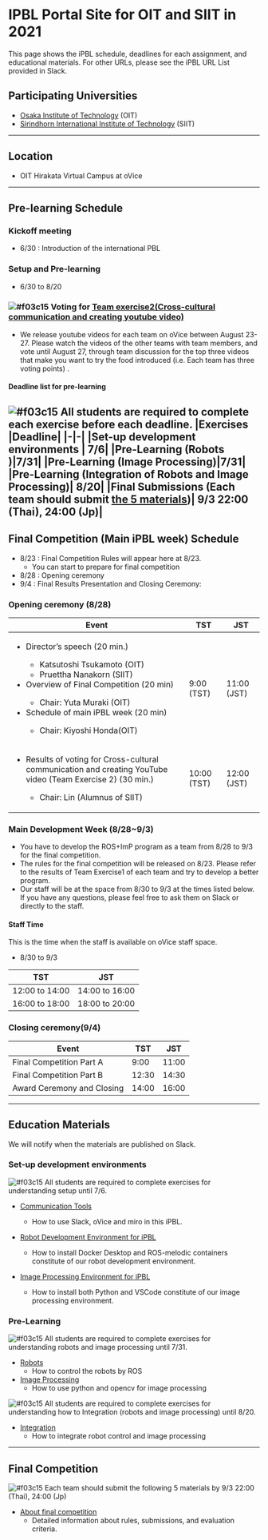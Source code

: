 #  IPBL Portal Site for OIT and SIIT in 2021

This page shows the iPBL schedule, deadlines for each assignment, and educational materials. For other URLs, please see the iPBL URL List provided in Slack.
<!-- SETUPが7/6まで，ロボと画像処理の事前課題が8/1まで，統合課題が8/20まで（メモ書きです消します）-->
## Participating Universities
- [Osaka Institute of Technology](http://www.oit.ac.jp/english/index.html) (OIT)
- [Sirindhorn International Institute of Technology](https://www.siit.tu.ac.th/) (SIIT)
---
## Location
 - OIT Hirakata Virtual Campus at oVice 
---
## Pre-learning Schedule 

### Kickoff meeting 
* 6/30 : Introduction of the international PBL

### Setup and Pre-learning
*  6/30 to  8/20

### ![#f03c15](https://via.placeholder.com/15/f03c15/000000?text=+) Voting for [Team exercise2(Cross-cultural communication and creating youtube video)](https://github.com/oit-ipbl/Integration/blob/main/team_exercise/team_exercise.md#exercise2-cross-cultural-communication-and-creating-youtube-video)
- We release youtube videos for each team on oVice between August 23-27.
Please watch the videos of the other teams with team members, and vote until August 27, through team discussion for the top three videos that make you want to try the food introduced (i.e. Each team has three voting points) .


#### Deadline list for pre-learning
![#f03c15](https://via.placeholder.com/15/f03c15/000000?text=+) All students are required to complete each exercise before each deadline.
|Exercises |Deadline|
|-|-|
|Set-up development environments | 7/6|
|Pre-Learning (Robots )|7/31|
|Pre-Learning (Image Processing)|7/31|
|Pre-Learning (Integration of Robots and Image Processing)| 8/20|
|Final Submissions (Each team should submit [the 5 materials](https://github.com/oit-ipbl/final_competition#submissions))| 9/3 22:00 (Thai), 24:00 (Jp)|
---
## Final Competition (Main iPBL week) Schedule
  * 8/23 : Final Competition Rules will appear here at 8/23. 
    * You can start to prepare for final competition
  * 8/28 : Opening ceremony
  * 9/4  : Final Results Presentation and Closing Ceremony:

### Opening ceremony (8/28)

|Event|TST|JST|
|-|-|-|
|<ul><li>Director’s speech (20 min.)</li><ul><li>Katsutoshi Tsukamoto (OIT)</li><li>Pruettha Nanakorn (SIIT)</li></ul><li>Overview of Final Competition (20 min)</li><ul><li>Chair: Yuta Muraki (OIT)</li></ul><li>Schedule of main iPBL week (20 min)</li><ul><li>Chair: Kiyoshi Honda(OIT)</li></ul></ul>| 9:00  (TST) | 11:00  (JST)| 
|<ul><li>Results of voting for Cross-cultural communication and creating YouTube video (Team Exercise 2) (30 min.)</li><ul><li>Chair: Lin (Alumnus of SIIT)</li></ul></ul>|  10:00  (TST) | 12:00  (JST) 


### Main Development Week (8/28~9/3)
- You have to develop the ROS+ImP program as a team from 8/28 to 9/3 for the final competition.
- The rules for the final competition will be released on 8/23. Please refer to the results of Team Exercise1 of each team and try to develop a better program.
- Our staff will be at the space from 8/30 to 9/3 at the times listed below. If you have any questions, please feel free to ask them on Slack or directly to the staff.

#### Staff Time
This is the time when the staff is available on oVice staff space.
- 8/30 to 9/3 

|TST|JST|
|-|-|
| 12:00  to 14:00  | 14:00  to 16:00 |  
| 16:00  to 18:00  | 18:00  to 20:00 |  

### Closing ceremony(9/4)  
|Event|TST|JST|
|-|-|-|
|Final Competition Part A |9:00|11:00 |
|Final Competition Part B |12:30   | 14:30   |
|Award Ceremony and Closing  |14:00 | 16:00  |
---
## Education Materials
We will notify when the materials are published on Slack.
### Set-up development environments
![#f03c15](https://via.placeholder.com/15/f03c15/000000?text=+) All students are required to complete exercises  for understanding setup until 7/6.

- [Communication Tools](https://github.com/oit-ipbl/portal/blob/main/setup/commtools.md)
  - How to use Slack, oVice and miro in this iPBL.
- [Robot Development Environment for iPBL](https://github.com/oit-ipbl/portal/blob/main/setup/dockerros.md)
  - How to install Docker Desktop and ROS-melodic containers constitute of our robot development environment.

- [Image Processing Environment for iPBL](https://github.com/oit-ipbl/portal/blob/main/setup/python%2Bvscode.md)
   - How to install both Python and VSCode constitute of our image processing environment.

### Pre-Learning
![#f03c15](https://via.placeholder.com/15/f03c15/000000?text=+) All students are required to complete exercises  for understanding robots and image processing  until 7/31.
- [Robots](https://github.com/oit-ipbl/robots)
  - How to control the robots by ROS
- [Image Processing](https://github.com/oit-ipbl/image_processing)
  - How to use python and opencv for image processing

![#f03c15](https://via.placeholder.com/15/f03c15/000000?text=+) All students are required to complete exercises  for understanding how to Integration (robots and image processing) until 8/20.
- [Integration](https://github.com/oit-ipbl/Integration)
  - How to integrate robot control and image processing
- ---
## Final Competition
![#f03c15](https://via.placeholder.com/15/f03c15/000000?text=+) Each team should submit the following 5 materials by	9/3 22:00 (Thai), 24:00 (Jp)
- [About final competition ](https://github.com/oit-ipbl/final_competition) 
  - Detailed information about rules, submissions, and evaluation criteria.
